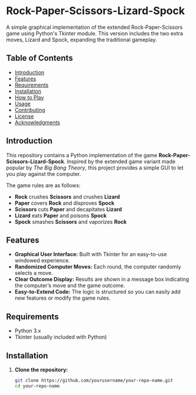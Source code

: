 # Rock-Paper-Scissors-Lizard-Spock

A simple graphical implementation of the extended Rock-Paper-Scissors game using Python's Tkinter module. This version includes the two extra moves, Lizard and Spock, expanding the traditional gameplay.

## Table of Contents

- [Introduction](#introduction)
- [Features](#features)
- [Requirements](#requirements)
- [Installation](#installation)
- [How to Play](#how-to-play)
- [Usage](#usage)
- [Contributing](#contributing)
- [License](#license)
- [Acknowledgments](#acknowledgments)

## Introduction

This repository contains a Python implementation of the game **Rock-Paper-Scissors-Lizard-Spock**. 
Inspired by the extended game variant made popular by *The Big Bang Theory*, this project provides a simple GUI to let you play against the computer.

The game rules are as follows:

- **Rock** crushes **Scissors** and crushes **Lizard**
- **Paper** covers **Rock** and disproves **Spock**
- **Scissors** cuts **Paper** and decapitates **Lizard**
- **Lizard** eats **Paper** and poisons **Spock**
- **Spock** smashes **Scissors** and vaporizes **Rock**

## Features

- **Graphical User Interface:** Built with Tkinter for an easy-to-use windowed experience.
- **Randomized Computer Moves:** Each round, the computer randomly selects a move.
- **Clear Outcome Display:** Results are shown in a message box indicating the computer’s move and the game outcome.
- **Easy-to-Extend Code:** The logic is structured so you can easily add new features or modify the game rules.

## Requirements

- Python 3.x
- Tkinter (usually included with Python)

## Installation

1. **Clone the repository:**

   ```bash
   git clone https://github.com/yourusername/your-repo-name.git
   cd your-repo-name
